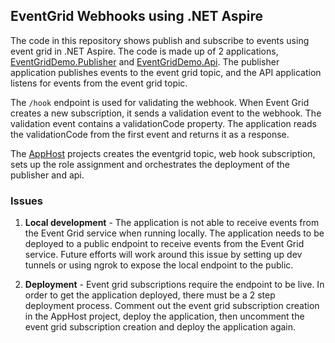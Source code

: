 ## EventGrid Webhooks using .NET Aspire

The code in this repository shows publish and subscribe to events using event grid in .NET Aspire. The code is made up of 2 applications, [EventGridDemo.Publisher](/EventGridDemo.Publisher) and [EventGridDemo.Api](/EventGridDemo.Api). The publisher application publishes events to the event grid topic, and the API application listens for events from the event grid topic.


The  `/hook`  endpoint is used for validating the webhook. When Event Grid creates a new subscription, it sends a validation event to the webhook. The validation event contains a  validationCode  property. The application reads the  validationCode  from the first event and returns it as a response. 

The [AppHost](/EventGridDemo.AppHost/) projects creates the eventgrid topic, web hook subscription, sets up the role assignment and orchestrates the deployment of the publisher and api.

### Issues

1. **Local development** - The application is not able to receive events from the Event Grid service when running locally. The application needs to be deployed to a public endpoint to receive events from the Event Grid service. Future efforts will work around this issue by setting up dev tunnels or using ngrok to expose the local endpoint to the public.

2. **Deployment** - Event grid subscriptions require the endpoint to be live. In order to get the application deployed, there must be a 2 step deployment process. Comment out the event grid subscription creation in the AppHost project, deploy the application, then uncomment the event grid subscription creation and deploy the application again. 